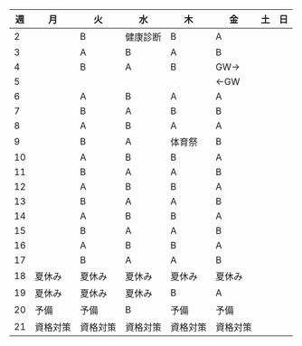 | 週  | 月       | 火       | 水       | 木       | 金       | 土  | 日  | 
| --- | -------- | -------- | -------- | -------- | -------- | --- | --- | 
| 2   |          | B        | 健康診断 | B        | A        |     |     | 
| 3   |          | A        | B        | A        | B        |     |     | 
| 4   |          | B        | A        | B        | GW→     |     |     | 
| 5   |          |          |          |          | ←GW     |     |     | 
| 6   |          | A        | B        | A        | A        |     |     | 
| 7   |          | B        | A        | B        | B        |     |     | 
| 8   |          | A        | B        | A        | A        |     |     | 
| 9   |          | B        | A        | 体育祭   | B        |     |     | 
| 10  |          | A        | B        | B        | A        |     |     | 
| 11  |          | B        | A        | A        | B        |     |     | 
| 12  |          | A        | B        | B        | A        |     |     | 
| 13  |          | B        | A        | A        | B        |     |     | 
| 14  |          | A        | B        | B        | A        |     |     | 
| 15  |          | B        | A        | A        | B        |     |     | 
| 16  |          | A        | B        | B        | A        |     |     | 
| 17  |          | B        | A        | A        | B        |     |     | 
| 18  | 夏休み   | 夏休み   | 夏休み   | 夏休み   | 夏休み   |     |     | 
| 19  | 夏休み   | 夏休み   | 夏休み   | B        | A        |     |     | 
| 20  | 予備     | 予備     | B        | 予備     | 予備     |     |     | 
| 21  | 資格対策 | 資格対策 | 資格対策 | 資格対策 | 資格対策 |     |     | 